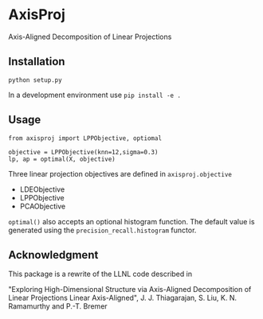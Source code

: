 # AxisProj
Axis-Aligned Decomposition of Linear Projections

## Installation 
```python setup.py```

In a development environment use
```pip install -e .```


## Usage
```
from axisproj import LPPObjective, optiomal

objective = LPPObjective(knn=12,sigma=0.3)
lp, ap = optimal(X, objective)
```

Three linear projection objectives are defined in `axisproj.objective`
* LDEObjective
* LPPObjective
* PCAObjective

`optimal()` also accepts an optional histogram function. The default value
is generated using the `precision_recall.histogram` functor.

## Acknowledgment
This package is a rewrite of the LLNL code described in 

"Exploring High-Dimensional Structure via Axis-Aligned Decomposition of Linear Projections
Linear Axis-Aligned", J. J. Thiagarajan, S. Liu, K. N. Ramamurthy and P.-T. Bremer